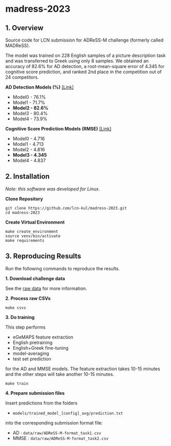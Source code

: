 # madress-2023

## 1. Overview
Source code for LCN submission for ADReSS-M challenge (formerly called MADReSS).

The model was trained on 228 English samples of a picture description task and was transferred to Greek using only
8 samples. We obtained an accuracy of 82.6% for AD detection, a root-mean-square error of 4.345 for cognitive score
prediction, and ranked 2nd place in the competition out of 24 competitors.

**AD Detection Models (%)**
[[Link]](/models/submission/ad)
- Model0 - 76.1%
- Model1 - 71.7%
- **Model2 - 82.6%**
- Model3 - 80.4%
- Model4 - 73.9%

**Cognitive Score Prediction Models (RMSE)**
[[Link]](/models/submission/mmse)
- Model0 - 4.716
- Model1 - 4.713
- Model2 - 4.816
- **Model3 - 4.345**
- Model4 - 4.837

## 2. Installation
*Note: this software was developed for Linux.*

**Clone Repository**
```
git clone https://github.com/lcn-kul/madress-2023.git
cd madress-2023
```

**Create Virtual Environment**
```
make create_environment
source venv/bin/activate
make requirements
```

## 3. Reproducing Results

Run the following commands to reproduce the results.

**1. Download challenge data**

See the [raw data](/data/raw/README.md) for more information.

**2. Process raw CSVs**

```
make csvs
```

**3. Do training**

This step performs
- eGeMAPS feature extraction
- English pretraining
- English+Greek fine-tuning
- model-averaging
- test set prediction 

for the AD and MMSE models. The feature extraction takes 10-15 minutes and the other steps will take another 10-15 minutes.

```
make train
```

**4. Prepare submission files**

Insert predictions from the folders
- `models/trained_model_[config]_avg/prediction.txt`

into the corresponding submission format file:

- AD : `data/raw/ADReSS-M-format_task1.csv`
- MMSE : `data/raw/ADReSS-M-format_task2.csv`
